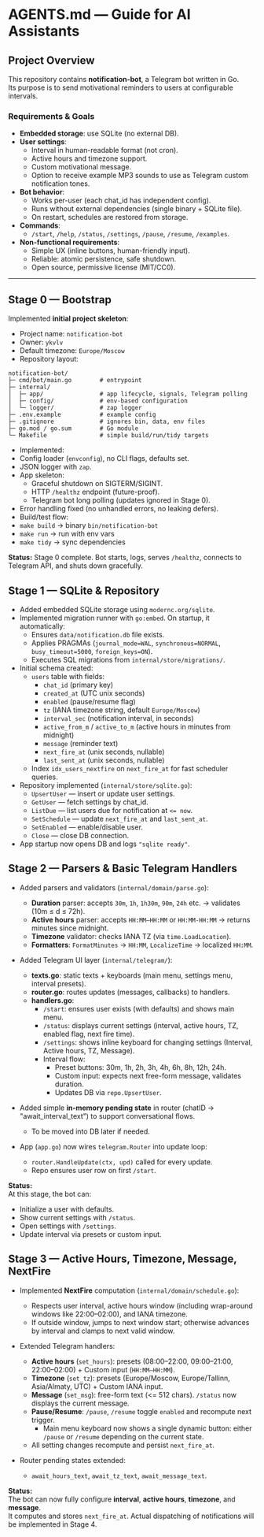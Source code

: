 # AGENTS.md — Guide for AI Assistants

## Project Overview
This repository contains **notification-bot**, a Telegram bot written in Go.  
Its purpose is to send motivational reminders to users at configurable intervals.

### Requirements & Goals
- **Embedded storage**: use SQLite (no external DB).
- **User settings**:
    - Interval in human-readable format (not cron).
    - Active hours and timezone support.
    - Custom motivational message.
    - Option to receive example MP3 sounds to use as Telegram custom notification tones.
- **Bot behavior**:
    - Works per-user (each chat_id has independent config).
    - Runs without external dependencies (single binary + SQLite file).
    - On restart, schedules are restored from storage.
- **Commands**:
    - `/start`, `/help`, `/status`, `/settings`, `/pause`, `/resume`, `/examples`.
- **Non-functional requirements**:
    - Simple UX (inline buttons, human-friendly input).
    - Reliable: atomic persistence, safe shutdown.
    - Open source, permissive license (MIT/CC0).

---

## Stage 0 — Bootstrap
Implemented **initial project skeleton**:

- Project name: `notification-bot`
- Owner: `ykvlv`
- Default timezone: `Europe/Moscow`
- Repository layout:

```shell
notification-bot/
├─ cmd/bot/main.go        # entrypoint
├─ internal/
│  ├─ app/                # app lifecycle, signals, Telegram polling
│  ├─ config/             # env-based configuration
│  └─ logger/             # zap logger
├─ .env.example           # example config
├─ .gitignore             # ignores bin, data, env files
├─ go.mod / go.sum        # Go module
└─ Makefile               # simple build/run/tidy targets
```

- Implemented:
- Config loader (`envconfig`), no CLI flags, defaults set.
- JSON logger with `zap`.
- App skeleton:
    - Graceful shutdown on SIGTERM/SIGINT.
    - HTTP `/healthz` endpoint (future-proof).
    - Telegram bot long polling (updates ignored in Stage 0).
- Error handling fixed (no unhandled errors, no leaking defers).
- Build/test flow:
- `make build` → binary `bin/notification-bot`
- `make run` → run with env vars
- `make tidy` → sync dependencies

**Status:** Stage 0 complete. Bot starts, logs, serves `/healthz`, connects to Telegram API, and shuts down gracefully.

## Stage 1 — SQLite & Repository

- Added embedded SQLite storage using `modernc.org/sqlite`.
- Implemented migration runner with `go:embed`. On startup, it automatically:
  - Ensures `data/notification.db` file exists.
  - Applies PRAGMAs (`journal_mode=WAL`, `synchronous=NORMAL`, `busy_timeout=5000`, `foreign_keys=ON`).
  - Executes SQL migrations from `internal/store/migrations/`.
- Initial schema created:
  - `users` table with fields:
    - `chat_id` (primary key)
    - `created_at` (UTC unix seconds)
    - `enabled` (pause/resume flag)
    - `tz` (IANA timezone string, default `Europe/Moscow`)
    - `interval_sec` (notification interval, in seconds)
    - `active_from_m` / `active_to_m` (active hours in minutes from midnight)
    - `message` (reminder text)
    - `next_fire_at` (unix seconds, nullable)
    - `last_sent_at` (unix seconds, nullable)
  - Index `idx_users_nextfire` on `next_fire_at` for fast scheduler queries.
- Repository implemented (`internal/store/sqlite.go`):
  - `UpsertUser` — insert or update user settings.
  - `GetUser` — fetch settings by chat_id.
  - `ListDue` — list users due for notification at `<= now`.
  - `SetSchedule` — update `next_fire_at` and `last_sent_at`.
  - `SetEnabled` — enable/disable user.
  - `Close` — close DB connection.
- App startup now opens DB and logs `"sqlite ready"`.

## Stage 2 — Parsers & Basic Telegram Handlers

- Added parsers and validators (`internal/domain/parse.go`):
  - **Duration** parser: accepts `30m`, `1h`, `1h30m`, `90m`, `24h` etc. → validates (10m ≤ d ≤ 72h).
  - **Active hours** parser: accepts `HH:MM–HH:MM` or `HH:MM-HH:MM` → returns minutes since midnight.
  - **Timezone** validator: checks IANA TZ (via `time.LoadLocation`).
  - **Formatters**: `FormatMinutes` → `HH:MM`, `LocalizeTime` → localized `HH:MM`.

- Added Telegram UI layer (`internal/telegram/`):
  - **texts.go**: static texts + keyboards (main menu, settings menu, interval presets).
  - **router.go**: routes updates (messages, callbacks) to handlers.
  - **handlers.go**:
    - `/start`: ensures user exists (with defaults) and shows main menu.
    - `/status`: displays current settings (interval, active hours, TZ, enabled flag, next fire time).
    - `/settings`: shows inline keyboard for changing settings (Interval, Active hours, TZ, Message).
    - Interval flow:
      - Preset buttons: 30m, 1h, 2h, 3h, 4h, 6h, 8h, 12h, 24h.
      - Custom input: expects next free-form message, validates duration.
      - Updates DB via `repo.UpsertUser`.

- Added simple **in-memory pending state** in router (chatID → "await_interval_text") to support conversational flows.
  - To be moved into DB later if needed.

- App (`app.go`) now wires `telegram.Router` into update loop:
  - `router.HandleUpdate(ctx, upd)` called for every update.
  - Repo ensures user row on first `/start`.

**Status:**  
At this stage, the bot can:
- Initialize a user with defaults.
- Show current settings with `/status`.
- Open settings with `/settings`.
- Update interval via presets or custom input.

## Stage 3 — Active Hours, Timezone, Message, NextFire

- Implemented **NextFire** computation (`internal/domain/schedule.go`):
  - Respects user interval, active hours window (including wrap-around windows like 22:00–02:00), and IANA timezone.
  - If outside window, jumps to next window start; otherwise advances by interval and clamps to next valid window.

- Extended Telegram handlers:
  - **Active hours** (`set_hours`): presets (08:00–22:00, 09:00–21:00, 22:00–02:00) + Custom input (`HH:MM–HH:MM`).
  - **Timezone** (`set_tz`): presets (Europe/Moscow, Europe/Tallinn, Asia/Almaty, UTC) + Custom IANA input.
  - **Message** (`set_msg`): free-form text (<= 512 chars). `/status` now displays the current message.
  - **Pause/Resume**: `/pause`, `/resume` toggle `enabled` and recompute next trigger.
    - Main menu keyboard now shows a single dynamic button: either `/pause` or `/resume` depending on the current state.
  - All setting changes recompute and persist `next_fire_at`.

- Router pending states extended:
  - `await_hours_text`, `await_tz_text`, `await_message_text`.

**Status:**  
The bot can now fully configure **interval**, **active hours**, **timezone**, and **message**.  
It computes and stores `next_fire_at`. Actual dispatching of notifications will be implemented in Stage 4.
